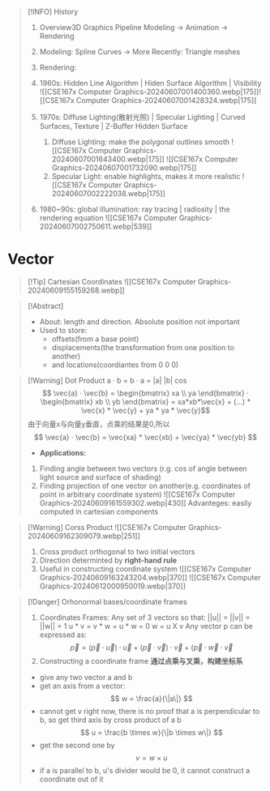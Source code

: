 >[!INFO] History
>1. Overview3D Graphics Pipeline
>	Modeling -> Animation -> Rendering
>2. Modeling: Spline Curves -> More Recently: Triangle meshes
>3. Rendering:
>	1. 1960s: Hidden Line Algorithm | Hiden Surface Algorithm | Visibility 
>	 ![[CSE167x Computer Graphics-20240607001400360.webp|175]]![[CSE167x Computer Graphics-20240607001428324.webp|175]]
>	3. 1970s: Diffuse Lighting(散射光照) | Specular Lighting | Curved Surfaces, Texture | Z-Buffer Hidden Surface
>		1. Diffuse Lighting: make the polygonal outlines smooth
>		![[CSE167x Computer Graphics-20240607001643400.webp|175]]   ![[CSE167x Computer Graphics-20240607001732090.webp|175]]
>		2. Specular Light: enable highlights, makes it more realistic
>		![[CSE167x Computer Graphics-20240607002222038.webp|175]]
>		
>	1. 1980~90s: global illumination: ray tracing | radiosity | the rendering equation
>	![[CSE167x Computer Graphics-20240607002750611.webp|539]]

# Vector
>[!Tip] Cartesian Coordinates
>![[CSE167x Computer Graphics-20240609155159268.webp]]


>[!Abstract] 
>* About: length and direction. Absolute position not important
>* Used to store: 
>	* offsets(from a base point)
>	* displacements(the transformation from one position to another)
>	* and locations(coordiantes from 0 0 0)

> [!Warning] Dot Product a · b = b · a = |a| |b| cos
> $$
  \vec{a} · \vec{b} = \begin{bmatrix} xa \\ ya \end{bmatrix} · \begin{bmatrix} xb \\ yb \end{bmatrix} = xa*xb*\vec{x} + (...) * \vec{x} * \vec{y} + ya * ya * \vec{y}$$
  > 由于向量x与向量y垂直，点乘的结果是0,所以
  >$$  \vec{a} · \vec{b} = \vec{xa} * \vec{xb} + \vec{ya} * \vec{yb} $$
  >* **Applications:**
  >1. Finding angle between two vectors (r.g. cos of angle between light source and surface of shading)
  >2. Finding projection of one vector on another(e.g. coordinates of point in arbitrary coordinate system)
  >	![[CSE167x Computer Graphics-20240609161559302.webp|430]]
  >Advanteges: easily computed in cartesian components

>[!Warning] Corss Product
>	![[CSE167x Computer Graphics-20240609162309079.webp|251]]
> 1. Cross product orthogonal to two initial vectors
> 2. Direction determinted by **right-hand rule**
> 3. Useful in constructing coordinate system
> 	![[CSE167x Computer Graphics-20240609163243204.webp|370]]
> 	![[CSE167x Computer Graphics-20240612000950019.webp|370]]

>[!Danger] Orhonormal bases/coordinate frames
>1. Coordinates Frames: Any set of 3 vectors so that:
>	||u|| = ||v|| = ||w|| = 1
>	u * v = v * w = u * w = 0
>	w = u X v
>Any vector p can be expressed as:
> $$ \vec{p} = (\vec{p} · \vec{u}) · \vec{u} + (\vec{p} · \vec{v}) · \vec{v} +(\vec{p} · \vec{w} · \vec{v}
> $$
> 2. Constructing a coordinate frame
>	**通过点乘与叉乘，构建坐标系**
>	* give any two vector a and b
>	* get an axis from a vector: $$ w = \frac{a}{\|a\|} $$
>	* cannot get v right now, there is no proof that a is perpendicular to b, so get third axis by cross product of a b $$ u = \frac{b \times w}{\|b \times w\|} $$
>	* get the second one by $$ v = w \times u $$
>	* if a is parallel to b, u's divider would be 0, it cannot construct a coordinate out of it
>
>
